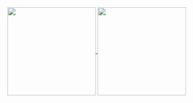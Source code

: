 <a href="https://github.com/milliorn/convoychat">
  <img height=200 align="center" src="https://github-readme-stats.vercel.app/api/top-langs?username=milliorn&layout=compact&langs_count=8&theme=transparent&card_width=320" />
</a>
<a href="https://github.com/milliorn/github-readme-stats">
  <img height=200 align="center" src="https://github-readme-stats.vercel.app/api?username=milliorn&theme=transparent&hide_rank=true" />
</a>
